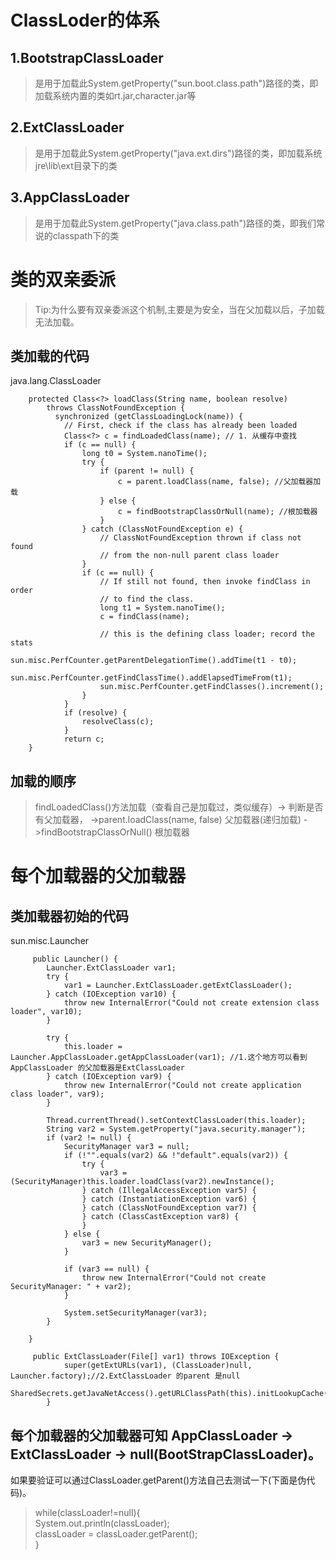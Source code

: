 # ClassLoder的体系
## 1.BootstrapClassLoader
>是用于加载此System.getProperty("sun.boot.class.path")路径的类，即加载系统内置的类如rt.jar,character.jar等
## 2.ExtClassLoader
>是用于加载此System.getProperty("java.ext.dirs")路径的类，即加载系统jre\lib\ext目录下的类
## 3.AppClassLoader
>是用于加载此System.getProperty("java.class.path")路径的类，即我们常说的classpath下的类
# 类的双亲委派
>Tip:为什么要有双亲委派这个机制,主要是为安全，当在父加载以后，子加载无法加载。

## 类加载的代码
java.lang.ClassLoader
```
    protected Class<?> loadClass(String name, boolean resolve)
        throws ClassNotFoundException {
          synchronized (getClassLoadingLock(name)) {
            // First, check if the class has already been loaded
            Class<?> c = findLoadedClass(name); // 1. 从缓存中查找
            if (c == null) {
                long t0 = System.nanoTime();
                try {
                    if (parent != null) {
                        c = parent.loadClass(name, false); //父加载器加载
                    } else {
                        c = findBootstrapClassOrNull(name); //根加载器
                    }
                } catch (ClassNotFoundException e) {
                    // ClassNotFoundException thrown if class not found
                    // from the non-null parent class loader
                }
                if (c == null) {
                    // If still not found, then invoke findClass in order
                    // to find the class.
                    long t1 = System.nanoTime();
                    c = findClass(name);

                    // this is the defining class loader; record the stats
                    sun.misc.PerfCounter.getParentDelegationTime().addTime(t1 - t0);
                    sun.misc.PerfCounter.getFindClassTime().addElapsedTimeFrom(t1);
                    sun.misc.PerfCounter.getFindClasses().increment();
                }
            }
            if (resolve) {
                resolveClass(c);
            }
            return c;
    }
```

## 加载的顺序
>findLoadedClass()方法加载（查看自己是加载过，类似缓存）-> 判断是否有父加载器，
->parent.loadClass(name, false) 父加载器(递归加载)
->findBootstrapClassOrNull() 根加载器

# 每个加载器的父加载器
## 类加载器初始的代码
sun.misc.Launcher
```
     public Launcher() {
        Launcher.ExtClassLoader var1;
        try {
            var1 = Launcher.ExtClassLoader.getExtClassLoader();
        } catch (IOException var10) {
            throw new InternalError("Could not create extension class loader", var10);
        }

        try {
            this.loader = Launcher.AppClassLoader.getAppClassLoader(var1); //1.这个地方可以看到AppClassLoader 的父加载器是ExtClassLoader
        } catch (IOException var9) {
            throw new InternalError("Could not create application class loader", var9);
        }

        Thread.currentThread().setContextClassLoader(this.loader);
        String var2 = System.getProperty("java.security.manager");
        if (var2 != null) {
            SecurityManager var3 = null;
            if (!"".equals(var2) && !"default".equals(var2)) {
                try {
                    var3 = (SecurityManager)this.loader.loadClass(var2).newInstance();
                } catch (IllegalAccessException var5) {
                } catch (InstantiationException var6) {
                } catch (ClassNotFoundException var7) {
                } catch (ClassCastException var8) {
                }
            } else {
                var3 = new SecurityManager();
            }

            if (var3 == null) {
                throw new InternalError("Could not create SecurityManager: " + var2);
            }

            System.setSecurityManager(var3);
        }

    }

     public ExtClassLoader(File[] var1) throws IOException {
            super(getExtURLs(var1), (ClassLoader)null, Launcher.factory);//2.ExtClassLoader 的parent 是null
            SharedSecrets.getJavaNetAccess().getURLClassPath(this).initLookupCache(this);
        }

```


## 每个加载器的父加载器可知 AppClassLoader -> ExtClassLoader -> null(BootStrapClassLoader)。
如果要验证可以通过ClassLoader.getParent()方法自己去测试一下(下面是伪代码)。
>while(classLoader!=null){<br/>
    System.out.println(classLoader);<br/>
    classLoader  = classLoader.getParent();<br/>
    }<br/>



